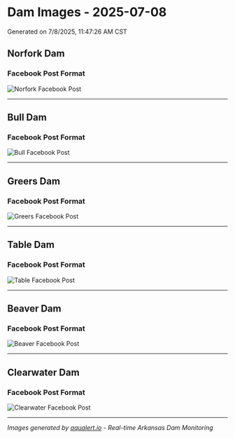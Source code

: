 # Dam Images - 2025-07-08

Generated on 7/8/2025, 11:47:26 AM CST

## Norfork Dam

### Facebook Post Format
![Norfork Facebook Post](https://raw.githubusercontent.com/lilblessings/dam-images/main/dam-images/2025-07-08/Norfork_2025-07-08_facebook.png)

---

## Bull Dam

### Facebook Post Format
![Bull Facebook Post](https://raw.githubusercontent.com/lilblessings/dam-images/main/dam-images/2025-07-08/Bull_Shoals_2025-07-08_facebook.png)

---

## Greers Dam

### Facebook Post Format
![Greers Facebook Post](https://raw.githubusercontent.com/lilblessings/dam-images/main/dam-images/2025-07-08/Greers_Ferry_2025-07-08_facebook.png)

---

## Table Dam

### Facebook Post Format
![Table Facebook Post](https://raw.githubusercontent.com/lilblessings/dam-images/main/dam-images/2025-07-08/Table_Rock_2025-07-08_facebook.png)

---

## Beaver Dam

### Facebook Post Format
![Beaver Facebook Post](https://raw.githubusercontent.com/lilblessings/dam-images/main/dam-images/2025-07-08/Beaver_2025-07-08_facebook.png)

---

## Clearwater Dam

### Facebook Post Format
![Clearwater Facebook Post](https://raw.githubusercontent.com/lilblessings/dam-images/main/dam-images/2025-07-08/Clearwater_2025-07-08_facebook.png)

---


*Images generated by [aqualert.io](https://www.aqualert.io) - Real-time Arkansas Dam Monitoring*